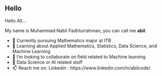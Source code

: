 ## Hello
Hello All... 
<p>My name is Muhammad Nabil Fadhlurrahman, you can call me <b>abil</b>.
  <ul>
<li>🔭 Currently pursuing Mathematics major at ITB </li>
<li>🌱 Learning about Applied Mathematics, Statistics, Data Science, and Machine Learning</li>
<li>👯 I’m looking to collaborate on field related to Machine learning</li>
<li>💬 Data Science or AI related stuff</li>
<li>📫 Reach me on: Linkedin : https://www.linkedin.com/in/abilcode/</li>
  </ul>
